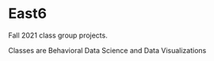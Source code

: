 # East6
Fall 2021 class group projects. 

Classes are Behavioral Data Science and Data Visualizations
